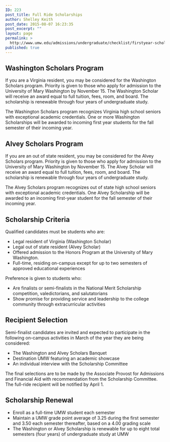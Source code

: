 ```yaml
---
ID: 223
post_title: Full Ride Scholarships
author: Shelley Keith
post_date: 2015-08-07 16:23:35
post_excerpt: ""
layout: page
permalink: >
  http://www.umw.edu/admissions/undergraduate/checklist/firstyear-scholarships/washington-and-alvey/
published: true
---
```

<h2>Washington Scholars Program</h2>
If you are a Virginia resident, you may be considered for the Washington Scholars program. Priority is given to those who apply for admission to the University of Mary Washington by November 15. The Washington Scholar will receive an award equal to full tuition, fees, room, and board. The scholarship is renewable through four years of undergraduate study.

The Washington Scholars program recognizes Virginia high school seniors with exceptional academic credentials. One or more Washington Scholarships will be awarded to incoming first year students for the fall semester of their incoming year.
<h2 class="bold">Alvey Scholars Program</h2>
If you are an out of state resident, you may be considered for the Alvey Scholars program. Priority is given to those who apply for admission to the University of Mary Washington by November 15. The Alvey Scholar will receive an award equal to full tuition, fees, room, and board. The scholarship is renewable through four years of undergraduate study.

The Alvey Scholars program recognizes out of state high school seniors with exceptional academic credentials. One Alvey Scholarship will be awarded to an incoming first-year student for the fall semester of their incoming year.
<h2 class="bold">Scholarship Criteria</h2>
Qualified candidates must be students who are:
<ul>
 	<li>Legal resident of Virginia (Washington Scholar)</li>
 	<li>Legal out of state resident (Alvey Scholar)</li>
 	<li>Offered admission to the Honors Program at the University of Mary Washington.</li>
 	<li>Full-time, residing on-campus except for up to two semesters of approved educational experiences</li>
</ul>
<p class="bold">Preference is given to students who:</p>

<ul>
 	<li>Are finalists or semi-finalists in the National Merit Scholarship competition, valedictorians, and salutatorians</li>
 	<li>Show promise for providing service and leadership to the college community through extracurricular activities</li>
</ul>
<h2>Recipient Selection</h2>
<p class="bold">Semi-finalist candidates are invited and expected to participate in the following on-campus activities in March of the year they are being considered:</p>

<ul>
 	<li>The Washington and Alvey Scholars Banquet</li>
 	<li>Destination UMW featuring an academic showcase</li>
 	<li>An individual interview with the Scholarship Committee</li>
</ul>
The final selections are to be made by the Associate Provost for Admissions and Financial Aid with recommendation from the Scholarship Committee. The full-ride recipient will be notified by April 1.
<h2>Scholarship Renewal</h2>
<ul>
 	<li>Enroll as a full-time UMW student each semester</li>
 	<li>Maintain a UMW grade point average of 3.25 during the first semester and 3.50 each semester thereafter, based on a 4.00 grading scale</li>
 	<li>The Washington or Alvey Scholarship is renewable for up to eight total semesters (four years) of undergraduate study at UMW</li>
</ul>
